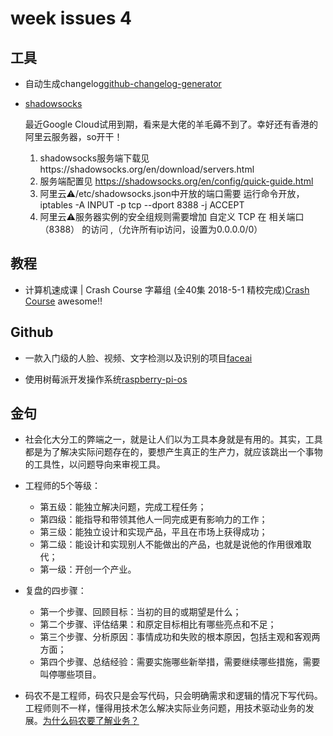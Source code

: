 # week issues 4

## 工具
- 自动生成changelog[github-changelog-generator](https://github.com/github-changelog-generator/github-changelog-generator)

- [shadowsocks](https://shadowsocks.org/en/index.html)

	最近Google Cloud试用到期，看来是大佬的羊毛薅不到了。幸好还有香港的阿里云服务器，so开干！

	1. shadowsocks服务端下载见https://shadowsocks.org/en/download/servers.html
	2. 服务端配置见 https://shadowsocks.org/en/config/quick-guide.html
	3. 阿里云⚠️/etc/shadowsocks.json中开放的端口需要 运行命令开放，iptables -A INPUT -p tcp --dport 8388 -j ACCEPT
	4. 阿里云⚠️服务器实例的安全组规则需要增加 自定义 TCP 在 相关端口（8388） 的访问 ,（允许所有ip访问，设置为0.0.0.0/0）

## 教程
- 计算机速成课 | Crash Course 字幕组 (全40集 2018-5-1 精校完成)[Crash Course](https://www.bilibili.com/video/av2137…) awesome!!

## Github
- 一款入门级的人脸、视频、文字检测以及识别的项目[faceai](https://github.com/vipstone/faceai)

- 使用树莓派开发操作系统[raspberry-pi-os](https://github.com/s-matyukevich/raspberry-pi-os)

## 金句
- 社会化大分工的弊端之一，就是让人们以为工具本身就是有用的。其实，工具都是为了解决实际问题存在的，要想产生真正的生产力，就应该跳出一个事物的工具性，以问题导向来审视工具。

- 工程师的5个等级：
	- 第五级：能独立解决问题，完成工程任务；
	- 第四级：能指导和带领其他人一同完成更有影响力的工作；
	- 第三级：能独立设计和实现产品，平且在市场上获得成功；
	- 第二级：能设计和实现别人不能做出的产品，也就是说他的作用很难取代；
	- 第一级：开创一个产业。

- 复盘的四步骤：
	- 第一个步骤、回顾目标：当初的目的或期望是什么；
	- 第二个步骤、评估结果：和原定目标相比有哪些亮点和不足；
	- 第三个步骤、分析原因：事情成功和失败的根本原因，包括主观和客观两方面；
	- 第四个步骤、总结经验：需要实施哪些新举措，需要继续哪些措施，需要叫停哪些项目。

- 码农不是工程师，码农只是会写代码，只会明确需求和逻辑的情况下写代码。工程师则不一样，懂得用技术怎么解决实际业务问题，用技术驱动业务的发展。[为什么码农要了解业务？](https://mp.weixin.qq.com/s/CdqYQtoV05gw28fg8nuM7w)